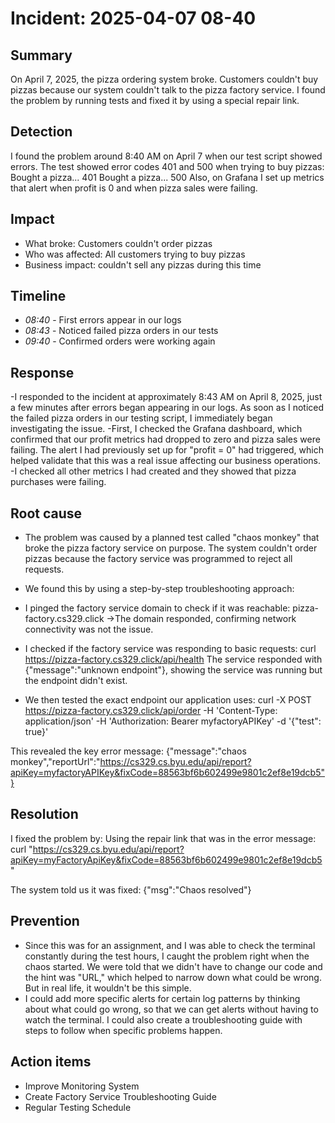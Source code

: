 # Incident: 2025-04-07 08-40

## Summary

On April 7, 2025, the pizza ordering system broke. Customers couldn't buy pizzas because our system couldn't talk to the pizza factory service. I found the problem by running tests and fixed it by using a special repair link.



## Detection

I found the problem around 8:40 AM on April 7 when our test script showed errors. The test showed error codes 401 and 500 when trying to buy pizzas:
Bought a pizza... 401
Bought a pizza... 500
Also, on Grafana I set up metrics that alert when profit is 0 and when pizza sales were failing.


## Impact

* What broke: Customers couldn't order pizzas
* Who was affected: All customers trying to buy pizzas
* Business impact:  couldn't sell any pizzas during this time


## Timeline

- _08:40_ - First errors appear in our logs
- _08:43_ - Noticed failed pizza orders in our tests
- _09:40_ - Confirmed orders were working again


## Response

-I responded to the incident at approximately 8:43 AM on April 8, 2025, just a few minutes after errors began appearing in our logs. As soon as I noticed the failed pizza orders in our testing script, I immediately began investigating the issue.
-First, I checked the Grafana dashboard, which confirmed that our profit metrics had dropped to zero and pizza sales were failing. The alert I had previously set up for "profit = 0" had triggered, which helped validate that this was a real issue affecting our business operations.
-I checked all other metrics I had created and they showed that pizza purchases were failing.

## Root cause

- The problem was caused by a planned test called "chaos monkey" that broke the pizza factory service on purpose. The system couldn't order pizzas because the factory service was programmed to reject all requests.
- We found this by using a step-by-step troubleshooting approach:

- I pinged the factory service domain to check if it was reachable: pizza-factory.cs329.click
->The domain responded, confirming network connectivity was not the issue.
- I checked if the factory service was responding to basic requests: curl https://pizza-factory.cs329.click/api/health
The service responded with {"message":"unknown endpoint"}, showing the service was running but the endpoint didn't exist.
- We then tested the exact endpoint our application uses:
curl -X POST https://pizza-factory.cs329.click/api/order -H 'Content-Type: application/json' -H 'Authorization: Bearer myfactoryAPIKey' -d '{"test": true}'

This revealed the key error message:
{"message":"chaos monkey","reportUrl":"https://cs329.cs.byu.edu/api/report?apiKey=myfactoryAPIKey&fixCode=88563bf6b602499e9801c2ef8e19dcb5"}


## Resolution

I fixed the problem by:
Using the repair link that was in the error message:
curl "https://cs329.cs.byu.edu/api/report?apiKey=myFactoryApiKey&fixCode=88563bf6b602499e9801c2ef8e19dcb5"

The system told us it was fixed:
{"msg":"Chaos resolved"}


## Prevention

- Since this was for an assignment, and I was able to check the terminal constantly during the test hours, I caught the problem right when the chaos started. We were told that we didn't have to change our code and the hint was "URL," which helped to narrow down what could be wrong. But in real life, it wouldn't be this simple.
- I could add more specific alerts for certain log patterns by thinking about what could go wrong, so that we can get alerts without having to watch the terminal. I could also create a troubleshooting guide with steps to follow when specific problems happen.


## Action items

- Improve Monitoring System
- Create Factory Service Troubleshooting Guide
- Regular Testing Schedule
